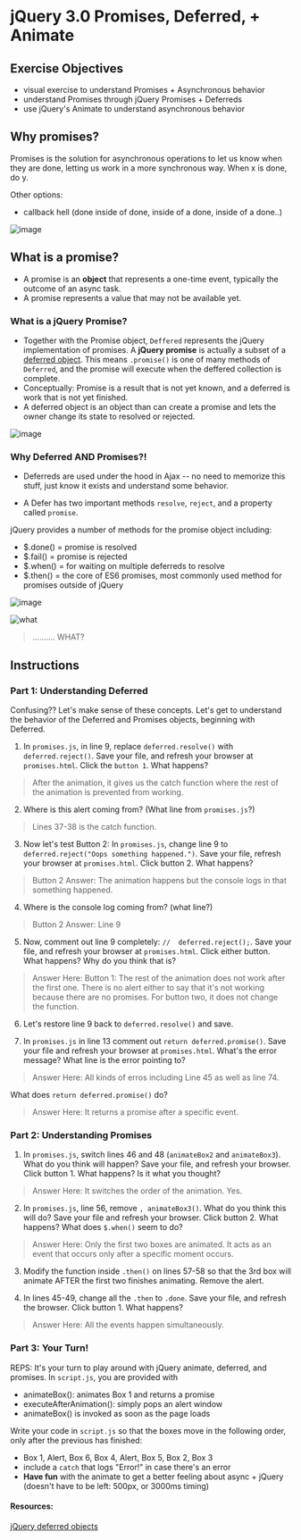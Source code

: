 # jQuery 3.0 Promises, Deferred, + Animate

## Exercise Objectives
- visual exercise to understand Promises + Asynchronous behavior
- understand Promises through jQuery Promises + Deferreds
- use jQuery's Animate to understand asynchronous behavior

## Why promises?
Promises is the solution for asynchronous operations to let us know when they are done, letting us work in a more synchronous way. When x is done, do y.

Other options:
- callback hell (done inside of done, inside of a done, inside of a done..)

![image](http://icompile.eladkarako.com/wp-content/uploads/2016/01/icompile.eladkarako.com_callback_hell.gif)

## What is a promise?
- A promise is an **object** that represents a one-time event, typically the outcome of an async task.
- A promise represents a value that may not be available yet.

### What is a jQuery Promise?
- Together with the Promise object, `Deffered` represents the jQuery implementation of promises. A **jQuery promise** is actually a subset of a [deferred object](https://api.jquery.com/category/deferred-object/). This means `.promise()` is one of many methods of `Deferred`, and the promise will execute when the deffered collection is complete.
- Conceptually: Promise is a result that is not yet known, and a deferred is work that is not yet finished.
- A deferred object is an object than can create a promise and lets the owner change its state to resolved or rejected.


![image](https://m.popkey.co/a11cb1/g3yQ6_s-200x150.gif)

### Why Deferred AND Promises?!
- Deferreds are used under the hood in Ajax -- no need to memorize this stuff, just know it exists and understand some behavior.

- A Defer has two important methods `resolve`, `reject`, and a property called `promise`.

jQuery provides a number of methods for the promise object including:

- $.done() = promise is resolved
- $.fail() = promise is rejected
- $.when() = for waiting on multiple deferreds to resolve
- $.then() = the core of ES6 promises, most commonly used method for promises outside of jQuery

![image](http://i1.wp.com/www.vasanthk.com/wp-content/uploads/2015/03/promises1.png)

![what](https://2.bp.blogspot.com/-UniMKjKV0t8/VGEPY4bdcqI/AAAAAAAAFos/sNvgsIhQDZE/s1600/Blink.gif)
> .......... WHAT?


## Instructions

### Part 1: Understanding Deferred

Confusing?? Let's make sense of these concepts. Let's get to understand the behavior of the Deferred and Promises objects, beginning with Deferred.

1. In `promises.js`, in line 9, replace `deferred.resolve()` with `deferred.reject()`. Save your file, and refresh your browser at `promises.html`. Click the `button 1`. What happens?

  > After the animation, it gives us the catch function where the rest of the animation is prevented from working.

2. Where is this alert coming from? (What line from `promises.js`?)

  > Lines 37-38 is the catch function.

3. Now let's test Button 2: In `promises.js`, change line 9 to `deferred.reject("Oops something happened.")`. Save your file, refresh your browser at `promises.html`. Click button 2. What happens?

  > Button 2 Answer: The animation happens but the console logs in that something happened.

4. Where is the console log coming from? (what line?)

  > Button 2 Answer: Line 9

5. Now, comment out line 9 completely: `//  deferred.reject();`. Save your file, and refresh your browser at `promises.html`. Click either button. What happens? Why do you think that is?

  > Answer Here: Button 1: The rest of the animation does not work after the first one. There is no alert either to say that it's not working because there are no promises. For button two, it does not change the function.

6. Let's restore line 9 back to `deferred.resolve()` and save.

7. In `promises.js` in line 13 comment out `return deferred.promise()`. Save your file and refresh your browser at `promises.html`. What's the error message? What line is the error pointing to?

  > Answer Here: All kinds of erros including Line 45 as well as line 74.

What does `return deferred.promise()` do?

  > Answer Here: It returns a promise after a specific event.

### Part 2: Understanding Promises

1. In `promises.js`, switch lines 46 and 48 (`animateBox2` and `animateBox3`). What do you think will happen? Save your file, and refresh your browser. Click button 1. What happens? Is it what you thought?

  > Answer Here: It switches the order of the animation. Yes.

2. In `promises.js`, line 56, remove `, animateBox3()`. What do you think this will do? Save your file and refresh your browser. Click button 2. What happens? What does `$.when()` seem to do?

  > Answer Here: Only the first two boxes are animated. It acts as an event that occurs only after a specific moment occurs.

3. Modify the function inside `.then()` on lines 57-58 so that the 3rd box will animate AFTER the first two finishes animating. Remove the alert.

4. In lines 45-49, change all the `.then` to `.done`. Save your file, and refresh the browser. Click button 1. What happens?

  > Answer Here: All the events happen simultaneously.

### Part 3: Your Turn!

REPS: It's your turn to play around with jQuery animate, deferred, and promises. In `script.js`, you are provided with
  - animateBox(): animates Box 1 and returns a promise
  - executeAfterAnimation(): simply pops an alert window
  - animateBox() is invoked as soon as the page loads

Write your code in `script.js` so that the boxes move in the following order, only after the previous has finished:
  - Box 1, Alert, Box 6, Box 4, Alert, Box 5, Box 2, Box 3
  - include a `catch` that logs "Error!" in case there's an error
  - **Have fun** with the animate to get a better feeling about async + jQuery (doesn't have to be left: 500px, or 3000ms timing)


#### Resources:
[jQuery deferred objects](https://www.sitepoint.com/introduction-jquery-deferred-objects/)
